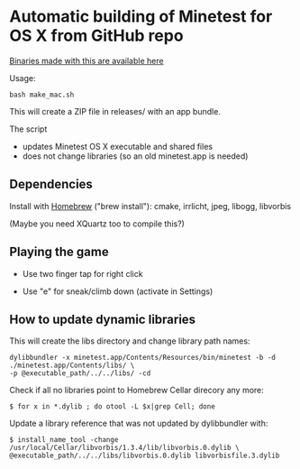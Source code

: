 # Automatic building of Minetest for OS X from GitHub repo

[Binaries made with this are available here](https://github.com/mdoege/minetest/releases)

Usage:

    bash make_mac.sh

This will create a ZIP file in releases/ with an app bundle.

The script

* updates Minetest OS X executable and shared files
* does not change libraries (so an old minetest.app is needed)

## Dependencies

Install with [Homebrew](http://brew.sh/) ("brew install"): cmake, irrlicht, jpeg, libogg, libvorbis

(Maybe you need XQuartz too to compile this?)

## Playing the game

* Use two finger tap for right click

* Use "e" for sneak/climb down (activate in Settings)

## How to update dynamic libraries

This will create the libs directory and change library path names:

    dylibbundler -x minetest.app/Contents/Resources/bin/minetest -b -d ./minetest.app/Contents/libs/ \
    -p @executable_path/../../libs/ -cd

Check if all no libraries point to Homebrew Cellar direcory any more:

    $ for x in *.dylib ; do otool -L $x|grep Cell; done

Update a library reference that was not updated by dylibbundler with:

    $ install_name_tool -change /usr/local/Cellar/libvorbis/1.3.4/lib/libvorbis.0.dylib \
    @executable_path/../../libs/libvorbis.0.dylib libvorbisfile.3.dylib
